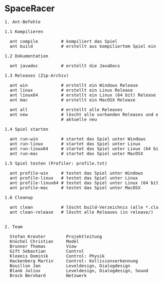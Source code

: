 SpaceRacer
==========

<pre>
1. Ant-Befehle

1.1 Kompilieren
  
  ant compile         # kompiliert das Spiel
  ant build           # erstellt aus kompiliertem Spiel ein Jar-Archiv

1.2 Dokumentation

  ant javadoc         # erstellt die JavaDocs
  
1.3 Releases (Zip-Archiv)

  ant win             # erstellt ein Windows Release
  ant linux           # erstellt ein Linux Release
  ant linux64         # erstellt ein Linux (64 bit) Release
  ant mac             # erstellt ein MacOSX Release
  
  ant all             # erstellt alle Releases
  ant new             # löscht alle vorhanden Releases und erstellt das 
                      # aktuelle neu
                   
1.4 Spiel starten
  
  ant run-win         # startet das Spiel unter Windows
  ant run-linux       # startet das Spiel unter Linux
  ant run-linux64     # startet das Spiel unter Linux (64 bit)
  ant run-mac         # startet das Spiel unter MacOSX
  
1.5 Spiel testen (Profiler: profile.txt)

  ant profile-win     # testet das Spiel unter Windows
  ant profile-linux   # testet das Spiel unter Linux
  ant profile-linux64 # testet das Spiel unter Linux (64 bit)
  ant profile-mac     # testet das Spiel unter MacOSX

1.6 Cleanup

  ant clean           # löscht build-Verzeichnis (alle *.class Dateien)
  ant clean-release   # löscht alle Releases (in release/)
  

2. Team

  Stefan Kreuter        Projektleitung
  Knüchel Christian     Model
  Brunner Thomas        View
  Gift Sebastian        Control
  Kleeeis Dominik       Control: Physik
  Hackenberg Martin     Control: Kollisionserkennung 
  Bouillon Jan          Leveldesign, Dialogdesign 
  Blank Julius          Leveldesign, Dialogdesign, Sound
  Brock Bernhard        Netzwerk 
</pre>
